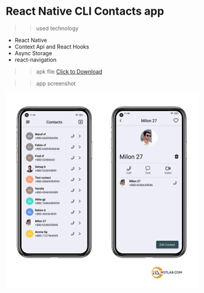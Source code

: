 # React Native CLI Contacts app

>> used technology

* React Native
* Context Api and React Hooks
* Async Storage
* react-navigation


>> apk file
<a href="https://github.com/milon27/contact-manager-recat-native-cli/blob/master/m27contacts.apk" download>Click to Download</a>

>> app screenshot

![alt text](screenshot.png)

